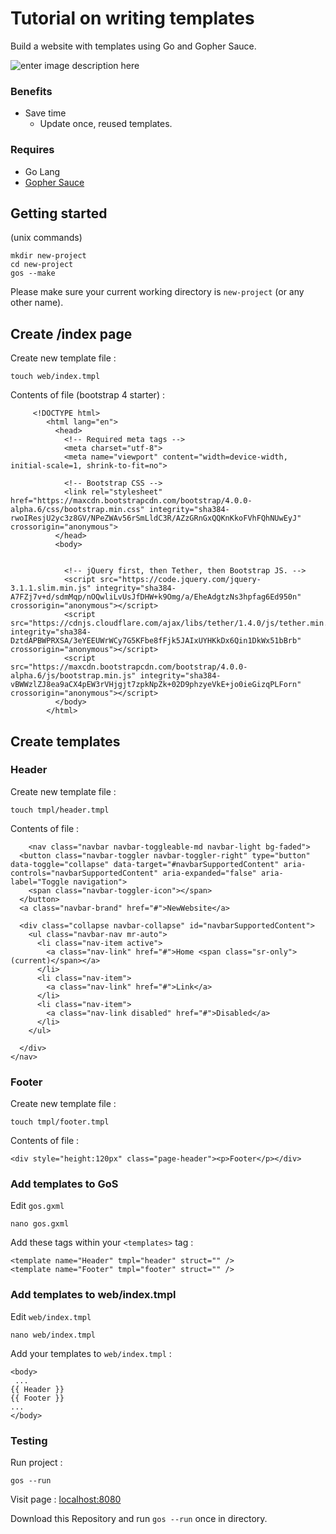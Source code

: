 # Tutorial on writing templates
Build a website with templates using Go and Gopher Sauce.

![enter image description here](http://www.unixstickers.com/image/data/stickers/golang/Golang%20mashup.sh.png)

### Benefits 

 - Save time
	 - Update once, reused templates.


### Requires

 - Go Lang
 - [Gopher Sauce](https://gophersauce.com)

## Getting started
(unix commands)
					
	mkdir new-project
	cd new-project		
	gos --make

Please make sure your current working directory is `new-project` (or any other name).

## Create /index page
Create new template file :
		
	touch web/index.tmpl

Contents of file (bootstrap 4 starter) : 

		 <!DOCTYPE html>
			<html lang="en">
			  <head>
			    <!-- Required meta tags -->
			    <meta charset="utf-8">
			    <meta name="viewport" content="width=device-width, initial-scale=1, shrink-to-fit=no">
			
			    <!-- Bootstrap CSS -->
			    <link rel="stylesheet" href="https://maxcdn.bootstrapcdn.com/bootstrap/4.0.0-alpha.6/css/bootstrap.min.css" integrity="sha384-rwoIResjU2yc3z8GV/NPeZWAv56rSmLldC3R/AZzGRnGxQQKnKkoFVhFQhNUwEyJ" crossorigin="anonymous">
			  </head>
			  <body>
			   
			
			    <!-- jQuery first, then Tether, then Bootstrap JS. -->
			    <script src="https://code.jquery.com/jquery-3.1.1.slim.min.js" integrity="sha384-A7FZj7v+d/sdmMqp/nOQwliLvUsJfDHW+k9Omg/a/EheAdgtzNs3hpfag6Ed950n" crossorigin="anonymous"></script>
			    <script src="https://cdnjs.cloudflare.com/ajax/libs/tether/1.4.0/js/tether.min.js" integrity="sha384-DztdAPBWPRXSA/3eYEEUWrWCy7G5KFbe8fFjk5JAIxUYHKkDx6Qin1DkWx51bBrb" crossorigin="anonymous"></script>
			    <script src="https://maxcdn.bootstrapcdn.com/bootstrap/4.0.0-alpha.6/js/bootstrap.min.js" integrity="sha384-vBWWzlZJ8ea9aCX4pEW3rVHjgjt7zpkNpZk+02D9phzyeVkE+jo0ieGizqPLForn" crossorigin="anonymous"></script>
			  </body>
			</html>


## Create templates

### Header
Create new template file :
	
	touch tmpl/header.tmpl

Contents of file : 

		<nav class="navbar navbar-toggleable-md navbar-light bg-faded">
	  <button class="navbar-toggler navbar-toggler-right" type="button" data-toggle="collapse" data-target="#navbarSupportedContent" aria-controls="navbarSupportedContent" aria-expanded="false" aria-label="Toggle navigation">
	    <span class="navbar-toggler-icon"></span>
	  </button>
	  <a class="navbar-brand" href="#">NewWebsite</a>
	
	  <div class="collapse navbar-collapse" id="navbarSupportedContent">
	    <ul class="navbar-nav mr-auto">
	      <li class="nav-item active">
	        <a class="nav-link" href="#">Home <span class="sr-only">(current)</span></a>
	      </li>
	      <li class="nav-item">
	        <a class="nav-link" href="#">Link</a>
	      </li>
	      <li class="nav-item">
	        <a class="nav-link disabled" href="#">Disabled</a>
	      </li>
	    </ul>
	   
	  </div>
	</nav>

### Footer
Create new template file :
	
	touch tmpl/footer.tmpl

Contents of file :

	<div style="height:120px" class="page-header"><p>Footer</p></div>

### Add templates to GoS
Edit `gos.gxml`

	nano gos.gxml
		
Add these tags within your `<templates>` tag :
		
	<template name="Header" tmpl="header" struct="" /> 
	<template name="Footer" tmpl="footer" struct="" /> 


### Add templates to web/index.tmpl

Edit `web/index.tmpl`

	nano web/index.tmpl

Add your templates to `web/index.tmpl` :
		
	<body>
     ...
	{{ Header }}
	{{ Footer }}
	...
	</body>


### Testing
Run project :

	gos --run

Visit page : [localhost:8080](http://localhost:8080/)

Download this Repository and run `gos --run` once in directory.
